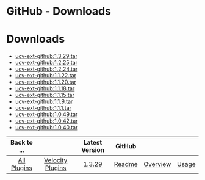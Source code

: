 
GitHub - Downloads
==================

# Downloads

- [ucv-ext-github:1.3.29.tar]()
- [ucv-ext-github:1.2.25.tar]()
- [ucv-ext-github:1.2.24.tar]()
- [ucv-ext-github:1.1.22.tar]()
- [ucv-ext-github:1.1.20.tar]()
- [ucv-ext-github:1.1.18.tar]()
- [ucv-ext-github:1.1.15.tar]()
- [ucv-ext-github:1.1.9.tar]()
- [ucv-ext-github:1.1.1.tar]()
- [ucv-ext-github:1.0.49.tar]()
- [ucv-ext-github:1.0.42.tar]()
- [ucv-ext-github:1.0.40.tar]()

|Back to ...||Latest Version|GitHub |||
| :---: | :---: | :---: | :---: | :---: | :---: |
|[All Plugins](../../index.md)|[Velocity Plugins](../README.md)|[1.3.29]()|[Readme](README.md)|[Overview](overview.md)|[Usage](usage.md)|
